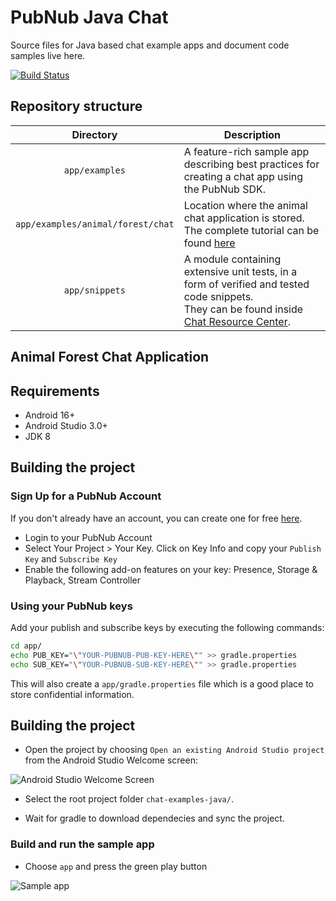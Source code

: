 # PubNub Java Chat

Source files for Java based chat example apps and document code samples live here.

[![Build Status](https://travis-ci.com/pubnub/chat-examples-java.svg?token=33vivoVBsBm3RMEntDqx&branch=master)](https://travis-ci.com/pubnub/chat-examples-java)

## Repository structure

| Directory  | Description |
|:----------:| ----------- |
| `app/examples` | A feature-rich sample app describing best practices for creating a chat app using the PubNub SDK. |
| `app/examples/animal/forest/chat` | Location where the animal chat application is stored. The complete tutorial can be found [here](https://www.pubnub.com/developers/chat-resource-center/docs/getting-started/android/)|
| `app/snippets` | A module containing extensive unit tests, in a form of verified and tested code snippets.<br>They can be found inside [Chat Resource Center](https://www.pubnub.com/developers/chat-resource-center/). |

## Animal Forest Chat Application

## Requirements

* Android 16+
* Android Studio 3.0+
* JDK 8

## Building the project

### Sign Up for a PubNub Account

If you don't already have an account, you can create one for free [here](https://dashboard.pubnub.com/).

* Login to your PubNub Account
* Select Your Project > Your Key. Click on Key Info and copy your `Publish Key` and `Subscribe Key`
* Enable the following add-on features on your key: Presence, Storage & Playback, Stream Controller

### Using your PubNub keys

Add your publish and subscribe keys by executing the following commands:

```bash
cd app/
echo PUB_KEY="\"YOUR-PUBNUB-PUB-KEY-HERE\"" >> gradle.properties
echo SUB_KEY="\"YOUR-PUBNUB-SUB-KEY-HERE\"" >> gradle.properties
```

This will also create a `app/gradle.properties` file which is a good place to store confidential information.

## Building the project

- Open the project by choosing `Open an existing Android Studio project` from the Android Studio Welcome screen: 

![Android Studio Welcome Screen](https://i.ibb.co/r6VpBp0/3.png "Android Studio Welcome Screen")

- Select the root project folder `chat-examples-java/`.

- Wait for gradle to download dependecies and sync the project.

### Build and run the sample app

- Choose `app` and press the green play button

![Sample app](https://i.ibb.co/58H17nv/4.png "Sample app")

